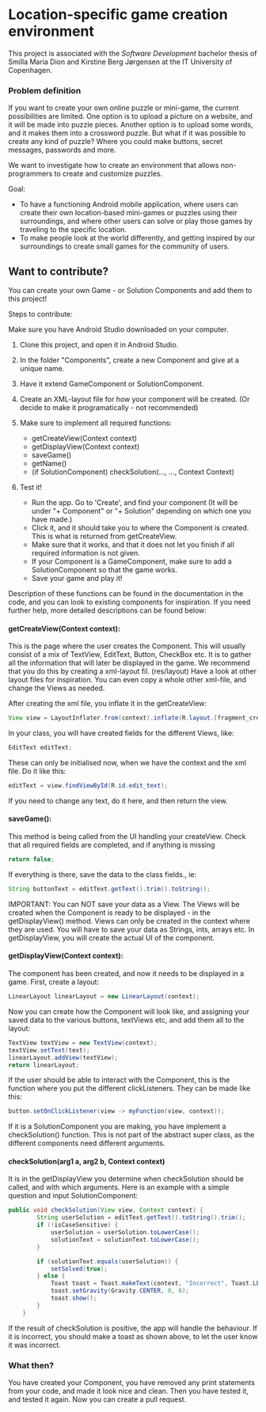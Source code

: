 # Location-specific game creation environment
This project is associated with the <em>Software Development</em> bachelor thesis of Smilla Maria Dion and Kirstine Berg Jørgensen at the IT University of Copenhagen.

### Problem definition
If you want to create your own online puzzle or mini-game, the current possibilities are limited. One option is to upload a picture on a website, and it will be made into puzzle pieces. Another option is to upload some words, and it makes them into a crossword puzzle. But what if it was possible to create any kind of puzzle? Where you could make buttons, secret messages, passwords and more.

We want to investigate how to create an environment that allows non-programmers to create and customize puzzles.

Goal:
- To have a functioning Android mobile application, where users can create their own location-based mini-games or puzzles using their surroundings, and where other users can solve or play those games by traveling to the specific location.
- To make people look at the world differently, and getting inspired by our surroundings to create small games for the community of users.

## Want to contribute?
You can create your own Game - or Solution Components and add them to this project! 

Steps to contribute:

Make sure you have Android Studio downloaded on your computer. 

1. Clone this project, and open it in Android Studio. 
2. In the folder "Components", create a new Component and give at a unique name.
3. Have it extend GameComponent or SolutionComponent.

4. Create an XML-layout file for how your component will be created. (Or decide to make it programatically - not recommended)

5. Make sure to implement all required functions: 
    - getCreateView(Context context)
    - getDisplayView(Context context)
    - saveGame()
    - getName()
    - (if SolutionComponent) checkSolution(..., ..., Context Context)
  
  
6. Test it!
    - Run the app. Go to 'Create', and find your component (It will be under "+ Component" or "+ Solution" depending on which one you have made.)
    - Click it, and it should take you to where the Component is created. This is what is returned from getCreateView. 
    - Make sure that it works, and that it does not let you finish if all required information is not given. 
    - If your Component is a GameComponent, make sure to add a SolutionComponent so that the game works. 
    - Save your game and play it!

Description of these functions can be found in the documentation in the code, and you can look to existing components for inspiration. If you need further help, more detailed descriptions can be found below:

#### getCreateView(Context context):
This is the page where the user creates the Component. This will usually consist of a mix of TextView, EditText, Button, CheckBox etc. 
It is to gather all the information that will later be displayed in the game.
We recommend that you do this by creating a xml-layout fil. (res/layout) Have a look at other layout files for inspiration. You can even copy a whole other xml-file, and change the Views as needed.

After creating the xml file, you inflate it in the getCreateView:
```java
View view = LayoutInflater.from(context).inflate(R.layout.[fragment_create_YOUR_component], null, false);
```
    
In your class, you will have created fields for the different Views, like: 
```java
EditText editText;
```
These can only be initialised now, when we have the context and the xml file. Do it like this:
```java
editText = view.findViewById(R.id.edit_text);
```
If you need to change any text, do it here, and then return the view.

#### saveGame():
This method is being called from the UI handling your createView. 
Check that all required fields are completed, and if anything is missing
```java
return false;
```
    
If everything is there, save the data to the class fields., ie:
```java
String buttonText = editText.getText().trim().toString();
```

IMPORTANT: You can NOT save your data as a View. The Views will be created when the Component is ready to be displayed - in the getDisplayView() method. Views can only be created in the context where they are used. You will have to save your data as Strings, ints, arrays etc. In getDisplayView, you will create the actual UI of the component.

#### getDisplayView(Context context):
The component has been created, and now it needs to be displayed in a game.
First, create a layout:
```java
LinearLayout linearLayout = new LinearLayout(context);
```
Now you can create how the Component will look like, and assigning your saved data to the various buttons, textViews etc, and add them all to the layout:
```java
TextView textView = new TextView(context);
textView.setText(text);
linearLayout.addView(textView);
return linearLayout;
```
If the user should be able to interact with the Component, this is the function where you put the different clickListeners. They can be made like this:
```java
button.setOnClickListener(view -> myFunction(view, context));
```
If it is a SolutionComponent you are making, you have implement a checkSolution() function. This is not part of the abstract super class, as the different components need different arguments.

#### checkSolution(arg1 a, arg2 b, Context context)

It is in the getDisplayView you determine when checkSolution should be called, and with which arguments. Here is an example with a simple question and input SolutionComponent:
```java
public void checkSolution(View view, Context context) {
        String userSolution = editText.getText().toString().trim();
        if (!isCaseSensitive) {
            userSolution = userSolution.toLowerCase();
            solutionText = solutionText.toLowerCase();
        }

        if (solutionText.equals(userSolution)) {
            setSolved(true);
        } else {
            Toast toast = Toast.makeText(context, "Incorrect", Toast.LENGTH_SHORT);
            toast.setGravity(Gravity.CENTER, 0, 0);
            toast.show();
        }
    }
```

If the result of checkSolution is positive, the app will handle the behaviour. If it is incorrect, you should make a toast as shown above, to let the user know it was incorrect.

### What then?
You have created your Component, you have removed any print statements from your code, and made it look nice and clean.
Then you have tested it, and tested it again.
Now you can create a pull request.



